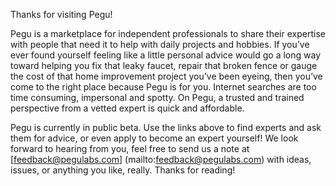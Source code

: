 Thanks for visiting Pegu!

Pegu is a marketplace for independent professionals to share their expertise
with people that need it to help with daily projects and hobbies. If you’ve
ever found yourself feeling like a little personal advice would go a long way
toward helping you fix that leaky faucet, repair that broken fence or gauge the
cost of that home improvement project you’ve been eyeing, then you’ve come to
the right place because Pegu is for you. Internet searches are too time
consuming, impersonal and spotty. On Pegu, a trusted and trained perspective
from a vetted expert is quick and affordable.

Pegu is currently in public beta. Use the links above to find experts and ask
them for advice, or even apply to become an expert yourself! We look forward to
hearing from you, feel free to send us a note at [feedback@pegulabs.com]
(mailto:feedback@pegulabs.com) with ideas, issues, or anything you like, really.
Thanks for reading!
